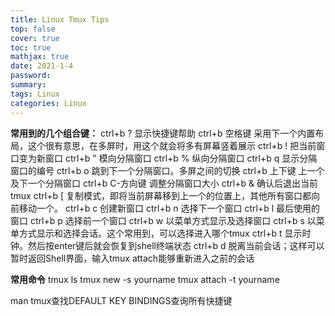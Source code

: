 ```yaml
---
title: Linux Tmux Tips
top: false
cover: true
toc: true
mathjax: true
date: 2021-1-4
password:
summary:
tags: Linux
categories: Linux
---
```


**常用到的几个组合键：**
ctrl+b ?            显示快捷键帮助
ctrl+b 空格键       采用下一个内置布局，这个很有意思，在多屏时，用这个就会将多有屏幕竖着展示
ctrl+b !            把当前窗口变为新窗口
ctrl+b  "           模向分隔窗口
ctrl+b %            纵向分隔窗口
ctrl+b q            显示分隔窗口的编号
ctrl+b o            跳到下一个分隔窗口。多屏之间的切换
ctrl+b 上下键      上一个及下一个分隔窗口
ctrl+b C-方向键    调整分隔窗口大小
ctrl+b &           确认后退出当前tmux
ctrl+b \[           复制模式，即将当前屏幕移到上一个的位置上，其他所有窗口都向前移动一个。
ctrl+b c           创建新窗口
ctrl+b n           选择下一个窗口
ctrl+b l           最后使用的窗口
ctrl+b p           选择前一个窗口
ctrl+b w           以菜单方式显示及选择窗口
ctrl+b s           以菜单方式显示和选择会话。这个常用到，可以选择进入哪个tmux
ctrl+b t           显示时钟。然后按enter键后就会恢复到shell终端状态
ctrl+b d           脱离当前会话；这样可以暂时返回Shell界面，输入tmux attach能够重新进入之前的会话

**常用命令**
tmux ls
tmux new -s yourname
tmux attach -t yourname

man tmux查找DEFAULT KEY BINDINGS查询所有快捷键